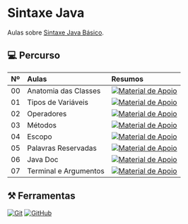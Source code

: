 # Sintaxe Java

Aulas sobre [Sintaxe Java Básico](https://felipe-aguiar.gitbook.io/dio-java/gitbook/sintaxe/anatomia-das-classes).

## 💻 Percurso
<table>
  <thead>
    <tr align="left">
      <th>Nº</th>
      <th>Aulas</th>
      <th>Resumos</th>
    </tr>
  </thead>
  <tbody align="left">
    <tr>
      <td>00</td>
      <td>Anatomia das Classes</td>
      <td align="center">
        <a href="https://github.com/beaasb/Sintaxe-Java/tree/main/anatomia-classes">
           <img align="center" alt="Material de Apoio" src="https://img.shields.io/badge/Ver%20Material-30A3DC?style=for-the-badge">
        </a>
      </td>
    </tr>
    <tr>
      <td>01</td>
      <td>Tipos de Variáveis</td>
      <td align="center">
        <a href="https://github.com/beaasb/Sintaxe-Java/tree/main/tipos-variaveis">
           <img align="center" alt="Material de Apoio" src="https://img.shields.io/badge/Ver%20Material-E94D5F?style=for-the-badge">
        </a>
      </td>
    </tr>
    <tr>
      <td>02</td>
      <td>Operadores</td>
      <td align="center">
        <a href="https://github.com/beaasb/Sintaxe-Java/tree/main/operadores">
           <img align="center" alt="Material de Apoio" src="https://img.shields.io/badge/Ver%20Material-30A3DC?style=for-the-badge">
        </a>
      </td>
    </tr>
    <tr>
      <td>03</td>
      <td>Métodos</td>
      <td align="center">
        <a href="https://github.com/beaasb/Sintaxe-Java/tree/main/metodos">
           <img align="center" alt="Material de Apoio" src="https://img.shields.io/badge/Ver%20Material-E94D5F?style=for-the-badge">
        </a>
      </td>    
    </tr>
    <tr>
      <td>04</td>
      <td>Escopo</td>
      <td align="center">
        <a href="">
           <img align="center" alt="Material de Apoio" src="https://img.shields.io/badge/Ver%20Material-30A3DC?style=for-the-badge">
        </a>
      </td>    
    </tr>
     <tr>
      <td>05</td>
      <td>Palavras Reservadas</td>
      <td align="center">
        <a href="">
           <img align="center" alt="Material de Apoio" src="https://img.shields.io/badge/Ver%20Material-E94D5F?style=for-the-badge">
        </a>
      </td>    
    </tr>
     <tr>
      <td>06</td>
      <td>Java Doc</td>
      <td align="center">
        <a href="">
           <img align="center" alt="Material de Apoio" src="https://img.shields.io/badge/Ver%20Material-30A3DC?style=for-the-badge">
        </a>
      </td>    
    </tr>
   <tr>
      <td>07</td>
      <td>Terminal e Argumentos</td>
      <td align="center">
        <a href="">
           <img align="center" alt="Material de Apoio" src="https://img.shields.io/badge/Ver%20Material-E94D5F?style=for-the-badge">
        </a>
      </td>    
    </tr>
  </tbody>
  <tfoot></tfoot>
</table>

## ⚒️ Ferramentas
[![Git](https://img.shields.io/badge/Git-000?style=for-the-badge&logo=git&logoColor=E94D5F)](https://git-scm.com/doc) 
[![GitHub](https://img.shields.io/badge/GitHub-000?style=for-the-badge&logo=github&logoColor=30A3DC)](https://docs.github.com/)
<br>
